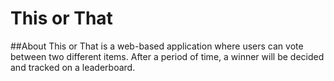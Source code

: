 # This or That

##About
This or That is a web-based application where users can vote between two different items. After a period of time, a winner will be decided and tracked on a leaderboard.